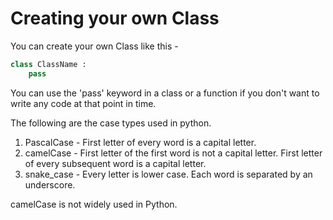 # Creating your own Class

You can create your own Class like this -
```python
class ClassName :
	pass
```

You can use the 'pass' keyword in a class or a function if you don't want to write any code at that point in time.

The following are the case types used in python.

1. PascalCase - First letter of every word is a capital letter.
2. camelCase - First letter of the first word is not a capital letter. First letter of every subsequent word is a capital letter.
3. snake_case - Every letter is lower case. Each word is separated by an underscore.

camelCase is not widely used in Python.
